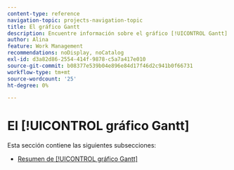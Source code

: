 ```yaml
---
content-type: reference
navigation-topic: projects-navigation-topic
title: El gráfico Gantt
description: Encuentre información sobre el gráfico [!UICONTROL Gantt] en la siguiente subsección.
author: Alina
feature: Work Management
recommendations: noDisplay, noCatalog
exl-id: d3a82d86-2554-414f-9878-c5a7a417e010
source-git-commit: b08377e539b04e896e84d17f46d2c941b0f66731
workflow-type: tm+mt
source-wordcount: '25'
ht-degree: 0%

---
```


# El [!UICONTROL gráfico Gantt]

Esta sección contiene las siguientes subsecciones:

* [Resumen de [!UICONTROL gráfico Gantt]](../../manage-work/gantt-chart/use-the-gantt-chart/gantt-chart-overview.md)

